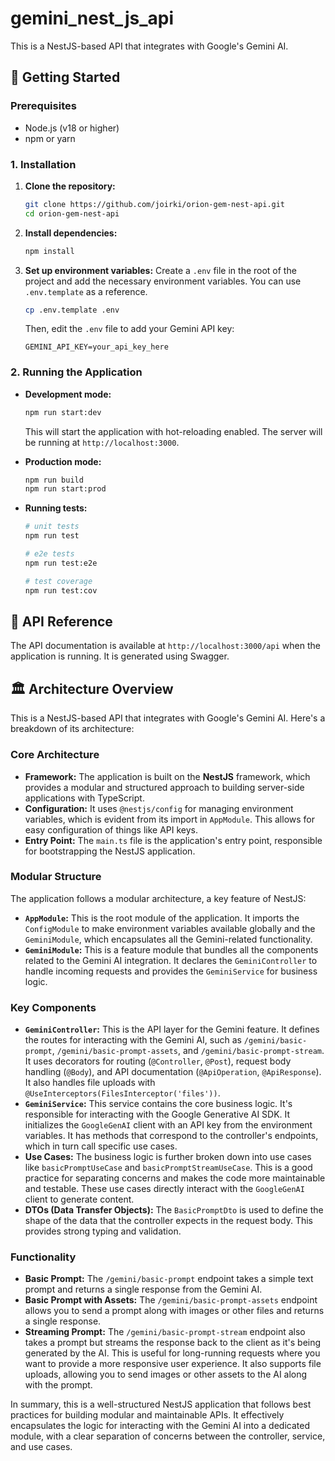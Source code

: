 # gemini_nest_js_api

This is a NestJS-based API that integrates with Google's Gemini AI.

## 🚀 Getting Started

### Prerequisites

*   Node.js (v18 or higher)
*   npm or yarn

### 1. Installation

1.  **Clone the repository:**
    ```bash
    git clone https://github.com/joirki/orion-gem-nest-api.git
    cd orion-gem-nest-api
    ```

2.  **Install dependencies:**
    ```bash
    npm install
    ```

3.  **Set up environment variables:**
    Create a `.env` file in the root of the project and add the necessary environment variables. You can use `.env.template` as a reference.
    ```bash
    cp .env.template .env
    ```
    Then, edit the `.env` file to add your Gemini API key:
    ```
    GEMINI_API_KEY=your_api_key_here
    ```

### 2. Running the Application

*   **Development mode:**
    ```bash
    npm run start:dev
    ```
    This will start the application with hot-reloading enabled. The server will be running at `http://localhost:3000`.

*   **Production mode:**
    ```bash
    npm run build
    npm run start:prod
    ```

*   **Running tests:**
    ```bash
    # unit tests
    npm run test

    # e2e tests
    npm run test:e2e

    # test coverage
    npm run test:cov
    ```

## 📖 API Reference

The API documentation is available at `http://localhost:3000/api` when the application is running. It is generated using Swagger.

## 🏛️ Architecture Overview

This is a NestJS-based API that integrates with Google's Gemini AI. Here's a breakdown of its architecture:

### Core Architecture

*   **Framework:** The application is built on the **NestJS** framework, which provides a modular and structured approach to building server-side applications with TypeScript.
*   **Configuration:** It uses `@nestjs/config` for managing environment variables, which is evident from its import in `AppModule`. This allows for easy configuration of things like API keys.
*   **Entry Point:** The `main.ts` file is the application's entry point, responsible for bootstrapping the NestJS application.

### Modular Structure

The application follows a modular architecture, a key feature of NestJS:

*   **`AppModule`:** This is the root module of the application. It imports the `ConfigModule` to make environment variables available globally and the `GeminiModule`, which encapsulates all the Gemini-related functionality.
*   **`GeminiModule`:** This is a feature module that bundles all the components related to the Gemini AI integration. It declares the `GeminiController` to handle incoming requests and provides the `GeminiService` for business logic.

### Key Components

*   **`GeminiController`:** This is the API layer for the Gemini feature. It defines the routes for interacting with the Gemini AI, such as `/gemini/basic-prompt`, `/gemini/basic-prompt-assets`, and `/gemini/basic-prompt-stream`. It uses decorators for routing (`@Controller`, `@Post`), request body handling (`@Body`), and API documentation (`@ApiOperation`, `@ApiResponse`). It also handles file uploads with `@UseInterceptors(FilesInterceptor('files'))`.
*   **`GeminiService`:** This service contains the core business logic. It's responsible for interacting with the Google Generative AI SDK. It initializes the `GoogleGenAI` client with an API key from the environment variables. It has methods that correspond to the controller's endpoints, which in turn call specific use cases.
*   **Use Cases:** The business logic is further broken down into use cases like `basicPromptUseCase` and `basicPromptStreamUseCase`. This is a good practice for separating concerns and makes the code more maintainable and testable. These use cases directly interact with the `GoogleGenAI` client to generate content.
*   **DTOs (Data Transfer Objects):** The `BasicPromptDto` is used to define the shape of the data that the controller expects in the request body. This provides strong typing and validation.

### Functionality

*   **Basic Prompt:** The `/gemini/basic-prompt` endpoint takes a simple text prompt and returns a single response from the Gemini AI.
*   **Basic Prompt with Assets:** The `/gemini/basic-prompt-assets` endpoint allows you to send a prompt along with images or other files and returns a single response.
*   **Streaming Prompt:** The `/gemini/basic-prompt-stream` endpoint also takes a prompt but streams the response back to the client as it's being generated by the AI. This is useful for long-running requests where you want to provide a more responsive user experience. It also supports file uploads, allowing you to send images or other assets to the AI along with the prompt.

In summary, this is a well-structured NestJS application that follows best practices for building modular and maintainable APIs. It effectively encapsulates the logic for interacting with the Gemini AI into a dedicated module, with a clear separation of concerns between the controller, service, and use cases.
